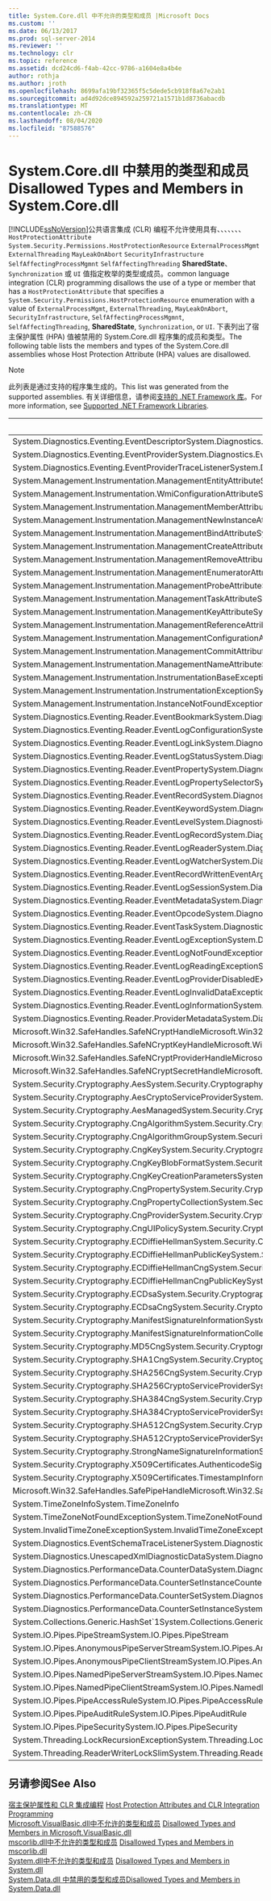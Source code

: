 ```yaml
---
title: System.Core.dll 中不允许的类型和成员 |Microsoft Docs
ms.custom: ''
ms.date: 06/13/2017
ms.prod: sql-server-2014
ms.reviewer: ''
ms.technology: clr
ms.topic: reference
ms.assetid: dcd24cd6-f4ab-42cc-9786-a1604e8a4b4e
author: rothja
ms.author: jroth
ms.openlocfilehash: 8699afa19bf32365f5c5dede5cb918f8a67e2ab1
ms.sourcegitcommit: ad4d92dce894592a259721a1571b1d8736abacdb
ms.translationtype: MT
ms.contentlocale: zh-CN
ms.lasthandoff: 08/04/2020
ms.locfileid: "87588576"
---
```

# <a name="disallowed-types-and-members-in-systemcoredll"></a><span data-ttu-id="bdc2b-102">System.Core.dll 中禁用的类型和成员</span><span class="sxs-lookup"><span data-stu-id="bdc2b-102">Disallowed Types and Members in System.Core.dll</span></span>
  [!INCLUDE[ssNoVersion](../../includes/ssnoversion-md.md)]<span data-ttu-id="bdc2b-103">公共语言集成 (CLR) 编程不允许使用具有、、、、、、、 `HostProtectionAttribute` `System.Security.Permissions.HostProtectionResource` `ExternalProcessMgmt` `ExternalThreading` `MayLeakOnAbort` `SecurityInfrastructure` `SelfAffectingProcessMgmnt` `SelfAffectingThreading` **SharedState**、 `Synchronization` 或 `UI` 值指定枚举的类型或成员。</span><span class="sxs-lookup"><span data-stu-id="bdc2b-103">common language integration (CLR) programming disallows the use of a type or member that has a `HostProtectionAttribute` that specifies a `System.Security.Permissions.HostProtectionResource` enumeration with a value of `ExternalProcessMgmt`, `ExternalThreading`, `MayLeakOnAbort`, `SecurityInfrastructure`, `SelfAffectingProcessMgmnt`, `SelfAffectingThreading`, **SharedState**, `Synchronization`, or `UI`.</span></span> <span data-ttu-id="bdc2b-104">下表列出了宿主保护属性 (HPA) 值被禁用的 System.Core.dll 程序集的成员和类型。</span><span class="sxs-lookup"><span data-stu-id="bdc2b-104">The following table lists the members and types of the System.Core.dll assemblies whose Host Protection Attribute (HPA) values are disallowed.</span></span>  
  
> [!NOTE]  
>  <span data-ttu-id="bdc2b-105">此列表是通过支持的程序集生成的。</span><span class="sxs-lookup"><span data-stu-id="bdc2b-105">This list was generated from the supported assemblies.</span></span> <span data-ttu-id="bdc2b-106">有关详细信息，请参阅[支持的 .NET Framework 库](../clr-integration/database-objects/supported-net-framework-libraries.md)。</span><span class="sxs-lookup"><span data-stu-id="bdc2b-106">For more information, see [Supported .NET Framework Libraries](../clr-integration/database-objects/supported-net-framework-libraries.md).</span></span>  
  
|<span data-ttu-id="bdc2b-107">类型或成员</span><span class="sxs-lookup"><span data-stu-id="bdc2b-107">Type or Member</span></span>|<span data-ttu-id="bdc2b-108">HPA 值</span><span class="sxs-lookup"><span data-stu-id="bdc2b-108">HPA Value(s)</span></span>|  
|--------------------|--------------------|  
|<span data-ttu-id="bdc2b-109">System.Diagnostics.Eventing.EventDescriptor</span><span class="sxs-lookup"><span data-stu-id="bdc2b-109">System.Diagnostics.Eventing.EventDescriptor</span></span>|<span data-ttu-id="bdc2b-110">MayLeakOnAbort</span><span class="sxs-lookup"><span data-stu-id="bdc2b-110">MayLeakOnAbort</span></span>|  
|<span data-ttu-id="bdc2b-111">System.Diagnostics.Eventing.EventProvider</span><span class="sxs-lookup"><span data-stu-id="bdc2b-111">System.Diagnostics.Eventing.EventProvider</span></span>|<span data-ttu-id="bdc2b-112">MayLeakOnAbort</span><span class="sxs-lookup"><span data-stu-id="bdc2b-112">MayLeakOnAbort</span></span>|  
|<span data-ttu-id="bdc2b-113">System.Diagnostics.Eventing.EventProviderTraceListener</span><span class="sxs-lookup"><span data-stu-id="bdc2b-113">System.Diagnostics.Eventing.EventProviderTraceListener</span></span>|<span data-ttu-id="bdc2b-114">MayLeakOnAbort</span><span class="sxs-lookup"><span data-stu-id="bdc2b-114">MayLeakOnAbort</span></span>|  
|<span data-ttu-id="bdc2b-115">System.Management.Instrumentation.ManagementEntityAttribute</span><span class="sxs-lookup"><span data-stu-id="bdc2b-115">System.Management.Instrumentation.ManagementEntityAttribute</span></span>|<span data-ttu-id="bdc2b-116">MayLeakOnAbort</span><span class="sxs-lookup"><span data-stu-id="bdc2b-116">MayLeakOnAbort</span></span>|  
|<span data-ttu-id="bdc2b-117">System.Management.Instrumentation.WmiConfigurationAttribute</span><span class="sxs-lookup"><span data-stu-id="bdc2b-117">System.Management.Instrumentation.WmiConfigurationAttribute</span></span>|<span data-ttu-id="bdc2b-118">MayLeakOnAbort</span><span class="sxs-lookup"><span data-stu-id="bdc2b-118">MayLeakOnAbort</span></span>|  
|<span data-ttu-id="bdc2b-119">System.Management.Instrumentation.ManagementMemberAttribute</span><span class="sxs-lookup"><span data-stu-id="bdc2b-119">System.Management.Instrumentation.ManagementMemberAttribute</span></span>|<span data-ttu-id="bdc2b-120">MayLeakOnAbort</span><span class="sxs-lookup"><span data-stu-id="bdc2b-120">MayLeakOnAbort</span></span>|  
|<span data-ttu-id="bdc2b-121">System.Management.Instrumentation.ManagementNewInstanceAttribute</span><span class="sxs-lookup"><span data-stu-id="bdc2b-121">System.Management.Instrumentation.ManagementNewInstanceAttribute</span></span>|<span data-ttu-id="bdc2b-122">MayLeakOnAbort</span><span class="sxs-lookup"><span data-stu-id="bdc2b-122">MayLeakOnAbort</span></span>|  
|<span data-ttu-id="bdc2b-123">System.Management.Instrumentation.ManagementBindAttribute</span><span class="sxs-lookup"><span data-stu-id="bdc2b-123">System.Management.Instrumentation.ManagementBindAttribute</span></span>|<span data-ttu-id="bdc2b-124">MayLeakOnAbort</span><span class="sxs-lookup"><span data-stu-id="bdc2b-124">MayLeakOnAbort</span></span>|  
|<span data-ttu-id="bdc2b-125">System.Management.Instrumentation.ManagementCreateAttribute</span><span class="sxs-lookup"><span data-stu-id="bdc2b-125">System.Management.Instrumentation.ManagementCreateAttribute</span></span>|<span data-ttu-id="bdc2b-126">MayLeakOnAbort</span><span class="sxs-lookup"><span data-stu-id="bdc2b-126">MayLeakOnAbort</span></span>|  
|<span data-ttu-id="bdc2b-127">System.Management.Instrumentation.ManagementRemoveAttribute</span><span class="sxs-lookup"><span data-stu-id="bdc2b-127">System.Management.Instrumentation.ManagementRemoveAttribute</span></span>|<span data-ttu-id="bdc2b-128">MayLeakOnAbort</span><span class="sxs-lookup"><span data-stu-id="bdc2b-128">MayLeakOnAbort</span></span>|  
|<span data-ttu-id="bdc2b-129">System.Management.Instrumentation.ManagementEnumeratorAttribute</span><span class="sxs-lookup"><span data-stu-id="bdc2b-129">System.Management.Instrumentation.ManagementEnumeratorAttribute</span></span>|<span data-ttu-id="bdc2b-130">MayLeakOnAbort</span><span class="sxs-lookup"><span data-stu-id="bdc2b-130">MayLeakOnAbort</span></span>|  
|<span data-ttu-id="bdc2b-131">System.Management.Instrumentation.ManagementProbeAttribute</span><span class="sxs-lookup"><span data-stu-id="bdc2b-131">System.Management.Instrumentation.ManagementProbeAttribute</span></span>|<span data-ttu-id="bdc2b-132">MayLeakOnAbort</span><span class="sxs-lookup"><span data-stu-id="bdc2b-132">MayLeakOnAbort</span></span>|  
|<span data-ttu-id="bdc2b-133">System.Management.Instrumentation.ManagementTaskAttribute</span><span class="sxs-lookup"><span data-stu-id="bdc2b-133">System.Management.Instrumentation.ManagementTaskAttribute</span></span>|<span data-ttu-id="bdc2b-134">MayLeakOnAbort</span><span class="sxs-lookup"><span data-stu-id="bdc2b-134">MayLeakOnAbort</span></span>|  
|<span data-ttu-id="bdc2b-135">System.Management.Instrumentation.ManagementKeyAttribute</span><span class="sxs-lookup"><span data-stu-id="bdc2b-135">System.Management.Instrumentation.ManagementKeyAttribute</span></span>|<span data-ttu-id="bdc2b-136">MayLeakOnAbort</span><span class="sxs-lookup"><span data-stu-id="bdc2b-136">MayLeakOnAbort</span></span>|  
|<span data-ttu-id="bdc2b-137">System.Management.Instrumentation.ManagementReferenceAttribute</span><span class="sxs-lookup"><span data-stu-id="bdc2b-137">System.Management.Instrumentation.ManagementReferenceAttribute</span></span>|<span data-ttu-id="bdc2b-138">MayLeakOnAbort</span><span class="sxs-lookup"><span data-stu-id="bdc2b-138">MayLeakOnAbort</span></span>|  
|<span data-ttu-id="bdc2b-139">System.Management.Instrumentation.ManagementConfigurationAttribute</span><span class="sxs-lookup"><span data-stu-id="bdc2b-139">System.Management.Instrumentation.ManagementConfigurationAttribute</span></span>|<span data-ttu-id="bdc2b-140">MayLeakOnAbort</span><span class="sxs-lookup"><span data-stu-id="bdc2b-140">MayLeakOnAbort</span></span>|  
|<span data-ttu-id="bdc2b-141">System.Management.Instrumentation.ManagementCommitAttribute</span><span class="sxs-lookup"><span data-stu-id="bdc2b-141">System.Management.Instrumentation.ManagementCommitAttribute</span></span>|<span data-ttu-id="bdc2b-142">MayLeakOnAbort</span><span class="sxs-lookup"><span data-stu-id="bdc2b-142">MayLeakOnAbort</span></span>|  
|<span data-ttu-id="bdc2b-143">System.Management.Instrumentation.ManagementNameAttribute</span><span class="sxs-lookup"><span data-stu-id="bdc2b-143">System.Management.Instrumentation.ManagementNameAttribute</span></span>|<span data-ttu-id="bdc2b-144">MayLeakOnAbort</span><span class="sxs-lookup"><span data-stu-id="bdc2b-144">MayLeakOnAbort</span></span>|  
|<span data-ttu-id="bdc2b-145">System.Management.Instrumentation.InstrumentationBaseException</span><span class="sxs-lookup"><span data-stu-id="bdc2b-145">System.Management.Instrumentation.InstrumentationBaseException</span></span>|<span data-ttu-id="bdc2b-146">MayLeakOnAbort</span><span class="sxs-lookup"><span data-stu-id="bdc2b-146">MayLeakOnAbort</span></span>|  
|<span data-ttu-id="bdc2b-147">System.Management.Instrumentation.InstrumentationException</span><span class="sxs-lookup"><span data-stu-id="bdc2b-147">System.Management.Instrumentation.InstrumentationException</span></span>|<span data-ttu-id="bdc2b-148">MayLeakOnAbort</span><span class="sxs-lookup"><span data-stu-id="bdc2b-148">MayLeakOnAbort</span></span>|  
|<span data-ttu-id="bdc2b-149">System.Management.Instrumentation.InstanceNotFoundException</span><span class="sxs-lookup"><span data-stu-id="bdc2b-149">System.Management.Instrumentation.InstanceNotFoundException</span></span>|<span data-ttu-id="bdc2b-150">MayLeakOnAbort</span><span class="sxs-lookup"><span data-stu-id="bdc2b-150">MayLeakOnAbort</span></span>|  
|<span data-ttu-id="bdc2b-151">System.Diagnostics.Eventing.Reader.EventBookmark</span><span class="sxs-lookup"><span data-stu-id="bdc2b-151">System.Diagnostics.Eventing.Reader.EventBookmark</span></span>|<span data-ttu-id="bdc2b-152">MayLeakOnAbort</span><span class="sxs-lookup"><span data-stu-id="bdc2b-152">MayLeakOnAbort</span></span>|  
|<span data-ttu-id="bdc2b-153">System.Diagnostics.Eventing.Reader.EventLogConfiguration</span><span class="sxs-lookup"><span data-stu-id="bdc2b-153">System.Diagnostics.Eventing.Reader.EventLogConfiguration</span></span>|<span data-ttu-id="bdc2b-154">MayLeakOnAbort</span><span class="sxs-lookup"><span data-stu-id="bdc2b-154">MayLeakOnAbort</span></span>|  
|<span data-ttu-id="bdc2b-155">System.Diagnostics.Eventing.Reader.EventLogLink</span><span class="sxs-lookup"><span data-stu-id="bdc2b-155">System.Diagnostics.Eventing.Reader.EventLogLink</span></span>|<span data-ttu-id="bdc2b-156">MayLeakOnAbort</span><span class="sxs-lookup"><span data-stu-id="bdc2b-156">MayLeakOnAbort</span></span>|  
|<span data-ttu-id="bdc2b-157">System.Diagnostics.Eventing.Reader.EventLogStatus</span><span class="sxs-lookup"><span data-stu-id="bdc2b-157">System.Diagnostics.Eventing.Reader.EventLogStatus</span></span>|<span data-ttu-id="bdc2b-158">MayLeakOnAbort</span><span class="sxs-lookup"><span data-stu-id="bdc2b-158">MayLeakOnAbort</span></span>|  
|<span data-ttu-id="bdc2b-159">System.Diagnostics.Eventing.Reader.EventProperty</span><span class="sxs-lookup"><span data-stu-id="bdc2b-159">System.Diagnostics.Eventing.Reader.EventProperty</span></span>|<span data-ttu-id="bdc2b-160">MayLeakOnAbort</span><span class="sxs-lookup"><span data-stu-id="bdc2b-160">MayLeakOnAbort</span></span>|  
|<span data-ttu-id="bdc2b-161">System.Diagnostics.Eventing.Reader.EventLogPropertySelector</span><span class="sxs-lookup"><span data-stu-id="bdc2b-161">System.Diagnostics.Eventing.Reader.EventLogPropertySelector</span></span>|<span data-ttu-id="bdc2b-162">MayLeakOnAbort</span><span class="sxs-lookup"><span data-stu-id="bdc2b-162">MayLeakOnAbort</span></span>|  
|<span data-ttu-id="bdc2b-163">System.Diagnostics.Eventing.Reader.EventRecord</span><span class="sxs-lookup"><span data-stu-id="bdc2b-163">System.Diagnostics.Eventing.Reader.EventRecord</span></span>|<span data-ttu-id="bdc2b-164">MayLeakOnAbort</span><span class="sxs-lookup"><span data-stu-id="bdc2b-164">MayLeakOnAbort</span></span>|  
|<span data-ttu-id="bdc2b-165">System.Diagnostics.Eventing.Reader.EventKeyword</span><span class="sxs-lookup"><span data-stu-id="bdc2b-165">System.Diagnostics.Eventing.Reader.EventKeyword</span></span>|<span data-ttu-id="bdc2b-166">MayLeakOnAbort</span><span class="sxs-lookup"><span data-stu-id="bdc2b-166">MayLeakOnAbort</span></span>|  
|<span data-ttu-id="bdc2b-167">System.Diagnostics.Eventing.Reader.EventLevel</span><span class="sxs-lookup"><span data-stu-id="bdc2b-167">System.Diagnostics.Eventing.Reader.EventLevel</span></span>|<span data-ttu-id="bdc2b-168">MayLeakOnAbort</span><span class="sxs-lookup"><span data-stu-id="bdc2b-168">MayLeakOnAbort</span></span>|  
|<span data-ttu-id="bdc2b-169">System.Diagnostics.Eventing.Reader.EventLogRecord</span><span class="sxs-lookup"><span data-stu-id="bdc2b-169">System.Diagnostics.Eventing.Reader.EventLogRecord</span></span>|<span data-ttu-id="bdc2b-170">MayLeakOnAbort</span><span class="sxs-lookup"><span data-stu-id="bdc2b-170">MayLeakOnAbort</span></span>|  
|<span data-ttu-id="bdc2b-171">System.Diagnostics.Eventing.Reader.EventLogReader</span><span class="sxs-lookup"><span data-stu-id="bdc2b-171">System.Diagnostics.Eventing.Reader.EventLogReader</span></span>|<span data-ttu-id="bdc2b-172">MayLeakOnAbort</span><span class="sxs-lookup"><span data-stu-id="bdc2b-172">MayLeakOnAbort</span></span>|  
|<span data-ttu-id="bdc2b-173">System.Diagnostics.Eventing.Reader.EventLogWatcher</span><span class="sxs-lookup"><span data-stu-id="bdc2b-173">System.Diagnostics.Eventing.Reader.EventLogWatcher</span></span>|<span data-ttu-id="bdc2b-174">MayLeakOnAbort</span><span class="sxs-lookup"><span data-stu-id="bdc2b-174">MayLeakOnAbort</span></span>|  
|<span data-ttu-id="bdc2b-175">System.Diagnostics.Eventing.Reader.EventRecordWrittenEventArgs</span><span class="sxs-lookup"><span data-stu-id="bdc2b-175">System.Diagnostics.Eventing.Reader.EventRecordWrittenEventArgs</span></span>|<span data-ttu-id="bdc2b-176">MayLeakOnAbort</span><span class="sxs-lookup"><span data-stu-id="bdc2b-176">MayLeakOnAbort</span></span>|  
|<span data-ttu-id="bdc2b-177">System.Diagnostics.Eventing.Reader.EventLogSession</span><span class="sxs-lookup"><span data-stu-id="bdc2b-177">System.Diagnostics.Eventing.Reader.EventLogSession</span></span>|<span data-ttu-id="bdc2b-178">MayLeakOnAbort</span><span class="sxs-lookup"><span data-stu-id="bdc2b-178">MayLeakOnAbort</span></span>|  
|<span data-ttu-id="bdc2b-179">System.Diagnostics.Eventing.Reader.EventMetadata</span><span class="sxs-lookup"><span data-stu-id="bdc2b-179">System.Diagnostics.Eventing.Reader.EventMetadata</span></span>|<span data-ttu-id="bdc2b-180">MayLeakOnAbort</span><span class="sxs-lookup"><span data-stu-id="bdc2b-180">MayLeakOnAbort</span></span>|  
|<span data-ttu-id="bdc2b-181">System.Diagnostics.Eventing.Reader.EventOpcode</span><span class="sxs-lookup"><span data-stu-id="bdc2b-181">System.Diagnostics.Eventing.Reader.EventOpcode</span></span>|<span data-ttu-id="bdc2b-182">MayLeakOnAbort</span><span class="sxs-lookup"><span data-stu-id="bdc2b-182">MayLeakOnAbort</span></span>|  
|<span data-ttu-id="bdc2b-183">System.Diagnostics.Eventing.Reader.EventTask</span><span class="sxs-lookup"><span data-stu-id="bdc2b-183">System.Diagnostics.Eventing.Reader.EventTask</span></span>|<span data-ttu-id="bdc2b-184">MayLeakOnAbort</span><span class="sxs-lookup"><span data-stu-id="bdc2b-184">MayLeakOnAbort</span></span>|  
|<span data-ttu-id="bdc2b-185">System.Diagnostics.Eventing.Reader.EventLogException</span><span class="sxs-lookup"><span data-stu-id="bdc2b-185">System.Diagnostics.Eventing.Reader.EventLogException</span></span>|<span data-ttu-id="bdc2b-186">MayLeakOnAbort</span><span class="sxs-lookup"><span data-stu-id="bdc2b-186">MayLeakOnAbort</span></span>|  
|<span data-ttu-id="bdc2b-187">System.Diagnostics.Eventing.Reader.EventLogNotFoundException</span><span class="sxs-lookup"><span data-stu-id="bdc2b-187">System.Diagnostics.Eventing.Reader.EventLogNotFoundException</span></span>|<span data-ttu-id="bdc2b-188">MayLeakOnAbort</span><span class="sxs-lookup"><span data-stu-id="bdc2b-188">MayLeakOnAbort</span></span>|  
|<span data-ttu-id="bdc2b-189">System.Diagnostics.Eventing.Reader.EventLogReadingException</span><span class="sxs-lookup"><span data-stu-id="bdc2b-189">System.Diagnostics.Eventing.Reader.EventLogReadingException</span></span>|<span data-ttu-id="bdc2b-190">MayLeakOnAbort</span><span class="sxs-lookup"><span data-stu-id="bdc2b-190">MayLeakOnAbort</span></span>|  
|<span data-ttu-id="bdc2b-191">System.Diagnostics.Eventing.Reader.EventLogProviderDisabledException</span><span class="sxs-lookup"><span data-stu-id="bdc2b-191">System.Diagnostics.Eventing.Reader.EventLogProviderDisabledException</span></span>|<span data-ttu-id="bdc2b-192">MayLeakOnAbort</span><span class="sxs-lookup"><span data-stu-id="bdc2b-192">MayLeakOnAbort</span></span>|  
|<span data-ttu-id="bdc2b-193">System.Diagnostics.Eventing.Reader.EventLogInvalidDataException</span><span class="sxs-lookup"><span data-stu-id="bdc2b-193">System.Diagnostics.Eventing.Reader.EventLogInvalidDataException</span></span>|<span data-ttu-id="bdc2b-194">MayLeakOnAbort</span><span class="sxs-lookup"><span data-stu-id="bdc2b-194">MayLeakOnAbort</span></span>|  
|<span data-ttu-id="bdc2b-195">System.Diagnostics.Eventing.Reader.EventLogInformation</span><span class="sxs-lookup"><span data-stu-id="bdc2b-195">System.Diagnostics.Eventing.Reader.EventLogInformation</span></span>|<span data-ttu-id="bdc2b-196">MayLeakOnAbort</span><span class="sxs-lookup"><span data-stu-id="bdc2b-196">MayLeakOnAbort</span></span>|  
|<span data-ttu-id="bdc2b-197">System.Diagnostics.Eventing.Reader.ProviderMetadata</span><span class="sxs-lookup"><span data-stu-id="bdc2b-197">System.Diagnostics.Eventing.Reader.ProviderMetadata</span></span>|<span data-ttu-id="bdc2b-198">MayLeakOnAbort</span><span class="sxs-lookup"><span data-stu-id="bdc2b-198">MayLeakOnAbort</span></span>|  
|<span data-ttu-id="bdc2b-199">Microsoft.Win32.SafeHandles.SafeNCryptHandle</span><span class="sxs-lookup"><span data-stu-id="bdc2b-199">Microsoft.Win32.SafeHandles.SafeNCryptHandle</span></span>|<span data-ttu-id="bdc2b-200">MayLeakOnAbort</span><span class="sxs-lookup"><span data-stu-id="bdc2b-200">MayLeakOnAbort</span></span>|  
|<span data-ttu-id="bdc2b-201">Microsoft.Win32.SafeHandles.SafeNCryptKeyHandle</span><span class="sxs-lookup"><span data-stu-id="bdc2b-201">Microsoft.Win32.SafeHandles.SafeNCryptKeyHandle</span></span>|<span data-ttu-id="bdc2b-202">MayLeakOnAbort</span><span class="sxs-lookup"><span data-stu-id="bdc2b-202">MayLeakOnAbort</span></span>|  
|<span data-ttu-id="bdc2b-203">Microsoft.Win32.SafeHandles.SafeNCryptProviderHandle</span><span class="sxs-lookup"><span data-stu-id="bdc2b-203">Microsoft.Win32.SafeHandles.SafeNCryptProviderHandle</span></span>|<span data-ttu-id="bdc2b-204">MayLeakOnAbort</span><span class="sxs-lookup"><span data-stu-id="bdc2b-204">MayLeakOnAbort</span></span>|  
|<span data-ttu-id="bdc2b-205">Microsoft.Win32.SafeHandles.SafeNCryptSecretHandle</span><span class="sxs-lookup"><span data-stu-id="bdc2b-205">Microsoft.Win32.SafeHandles.SafeNCryptSecretHandle</span></span>|<span data-ttu-id="bdc2b-206">MayLeakOnAbort</span><span class="sxs-lookup"><span data-stu-id="bdc2b-206">MayLeakOnAbort</span></span>|  
|<span data-ttu-id="bdc2b-207">System.Security.Cryptography.Aes</span><span class="sxs-lookup"><span data-stu-id="bdc2b-207">System.Security.Cryptography.Aes</span></span>|<span data-ttu-id="bdc2b-208">MayLeakOnAbort</span><span class="sxs-lookup"><span data-stu-id="bdc2b-208">MayLeakOnAbort</span></span>|  
|<span data-ttu-id="bdc2b-209">System.Security.Cryptography.AesCryptoServiceProvider</span><span class="sxs-lookup"><span data-stu-id="bdc2b-209">System.Security.Cryptography.AesCryptoServiceProvider</span></span>|<span data-ttu-id="bdc2b-210">MayLeakOnAbort</span><span class="sxs-lookup"><span data-stu-id="bdc2b-210">MayLeakOnAbort</span></span>|  
|<span data-ttu-id="bdc2b-211">System.Security.Cryptography.AesManaged</span><span class="sxs-lookup"><span data-stu-id="bdc2b-211">System.Security.Cryptography.AesManaged</span></span>|<span data-ttu-id="bdc2b-212">MayLeakOnAbort</span><span class="sxs-lookup"><span data-stu-id="bdc2b-212">MayLeakOnAbort</span></span>|  
|<span data-ttu-id="bdc2b-213">System.Security.Cryptography.CngAlgorithm</span><span class="sxs-lookup"><span data-stu-id="bdc2b-213">System.Security.Cryptography.CngAlgorithm</span></span>|<span data-ttu-id="bdc2b-214">MayLeakOnAbort</span><span class="sxs-lookup"><span data-stu-id="bdc2b-214">MayLeakOnAbort</span></span>|  
|<span data-ttu-id="bdc2b-215">System.Security.Cryptography.CngAlgorithmGroup</span><span class="sxs-lookup"><span data-stu-id="bdc2b-215">System.Security.Cryptography.CngAlgorithmGroup</span></span>|<span data-ttu-id="bdc2b-216">MayLeakOnAbort</span><span class="sxs-lookup"><span data-stu-id="bdc2b-216">MayLeakOnAbort</span></span>|  
|<span data-ttu-id="bdc2b-217">System.Security.Cryptography.CngKey</span><span class="sxs-lookup"><span data-stu-id="bdc2b-217">System.Security.Cryptography.CngKey</span></span>|<span data-ttu-id="bdc2b-218">MayLeakOnAbort</span><span class="sxs-lookup"><span data-stu-id="bdc2b-218">MayLeakOnAbort</span></span>|  
|<span data-ttu-id="bdc2b-219">System.Security.Cryptography.CngKeyBlobFormat</span><span class="sxs-lookup"><span data-stu-id="bdc2b-219">System.Security.Cryptography.CngKeyBlobFormat</span></span>|<span data-ttu-id="bdc2b-220">MayLeakOnAbort</span><span class="sxs-lookup"><span data-stu-id="bdc2b-220">MayLeakOnAbort</span></span>|  
|<span data-ttu-id="bdc2b-221">System.Security.Cryptography.CngKeyCreationParameters</span><span class="sxs-lookup"><span data-stu-id="bdc2b-221">System.Security.Cryptography.CngKeyCreationParameters</span></span>|<span data-ttu-id="bdc2b-222">MayLeakOnAbort</span><span class="sxs-lookup"><span data-stu-id="bdc2b-222">MayLeakOnAbort</span></span>|  
|<span data-ttu-id="bdc2b-223">System.Security.Cryptography.CngProperty</span><span class="sxs-lookup"><span data-stu-id="bdc2b-223">System.Security.Cryptography.CngProperty</span></span>|<span data-ttu-id="bdc2b-224">MayLeakOnAbort</span><span class="sxs-lookup"><span data-stu-id="bdc2b-224">MayLeakOnAbort</span></span>|  
|<span data-ttu-id="bdc2b-225">System.Security.Cryptography.CngPropertyCollection</span><span class="sxs-lookup"><span data-stu-id="bdc2b-225">System.Security.Cryptography.CngPropertyCollection</span></span>|<span data-ttu-id="bdc2b-226">MayLeakOnAbort</span><span class="sxs-lookup"><span data-stu-id="bdc2b-226">MayLeakOnAbort</span></span>|  
|<span data-ttu-id="bdc2b-227">System.Security.Cryptography.CngProvider</span><span class="sxs-lookup"><span data-stu-id="bdc2b-227">System.Security.Cryptography.CngProvider</span></span>|<span data-ttu-id="bdc2b-228">MayLeakOnAbort</span><span class="sxs-lookup"><span data-stu-id="bdc2b-228">MayLeakOnAbort</span></span>|  
|<span data-ttu-id="bdc2b-229">System.Security.Cryptography.CngUIPolicy</span><span class="sxs-lookup"><span data-stu-id="bdc2b-229">System.Security.Cryptography.CngUIPolicy</span></span>|<span data-ttu-id="bdc2b-230">MayLeakOnAbort</span><span class="sxs-lookup"><span data-stu-id="bdc2b-230">MayLeakOnAbort</span></span>|  
|<span data-ttu-id="bdc2b-231">System.Security.Cryptography.ECDiffieHellman</span><span class="sxs-lookup"><span data-stu-id="bdc2b-231">System.Security.Cryptography.ECDiffieHellman</span></span>|<span data-ttu-id="bdc2b-232">MayLeakOnAbort</span><span class="sxs-lookup"><span data-stu-id="bdc2b-232">MayLeakOnAbort</span></span>|  
|<span data-ttu-id="bdc2b-233">System.Security.Cryptography.ECDiffieHellmanPublicKey</span><span class="sxs-lookup"><span data-stu-id="bdc2b-233">System.Security.Cryptography.ECDiffieHellmanPublicKey</span></span>|<span data-ttu-id="bdc2b-234">MayLeakOnAbort</span><span class="sxs-lookup"><span data-stu-id="bdc2b-234">MayLeakOnAbort</span></span>|  
|<span data-ttu-id="bdc2b-235">System.Security.Cryptography.ECDiffieHellmanCng</span><span class="sxs-lookup"><span data-stu-id="bdc2b-235">System.Security.Cryptography.ECDiffieHellmanCng</span></span>|<span data-ttu-id="bdc2b-236">MayLeakOnAbort</span><span class="sxs-lookup"><span data-stu-id="bdc2b-236">MayLeakOnAbort</span></span>|  
|<span data-ttu-id="bdc2b-237">System.Security.Cryptography.ECDiffieHellmanCngPublicKey</span><span class="sxs-lookup"><span data-stu-id="bdc2b-237">System.Security.Cryptography.ECDiffieHellmanCngPublicKey</span></span>|<span data-ttu-id="bdc2b-238">MayLeakOnAbort</span><span class="sxs-lookup"><span data-stu-id="bdc2b-238">MayLeakOnAbort</span></span>|  
|<span data-ttu-id="bdc2b-239">System.Security.Cryptography.ECDsa</span><span class="sxs-lookup"><span data-stu-id="bdc2b-239">System.Security.Cryptography.ECDsa</span></span>|<span data-ttu-id="bdc2b-240">MayLeakOnAbort</span><span class="sxs-lookup"><span data-stu-id="bdc2b-240">MayLeakOnAbort</span></span>|  
|<span data-ttu-id="bdc2b-241">System.Security.Cryptography.ECDsaCng</span><span class="sxs-lookup"><span data-stu-id="bdc2b-241">System.Security.Cryptography.ECDsaCng</span></span>|<span data-ttu-id="bdc2b-242">MayLeakOnAbort</span><span class="sxs-lookup"><span data-stu-id="bdc2b-242">MayLeakOnAbort</span></span>|  
|<span data-ttu-id="bdc2b-243">System.Security.Cryptography.ManifestSignatureInformation</span><span class="sxs-lookup"><span data-stu-id="bdc2b-243">System.Security.Cryptography.ManifestSignatureInformation</span></span>|<span data-ttu-id="bdc2b-244">MayLeakOnAbort</span><span class="sxs-lookup"><span data-stu-id="bdc2b-244">MayLeakOnAbort</span></span>|  
|<span data-ttu-id="bdc2b-245">System.Security.Cryptography.ManifestSignatureInformationCollection</span><span class="sxs-lookup"><span data-stu-id="bdc2b-245">System.Security.Cryptography.ManifestSignatureInformationCollection</span></span>|<span data-ttu-id="bdc2b-246">MayLeakOnAbort</span><span class="sxs-lookup"><span data-stu-id="bdc2b-246">MayLeakOnAbort</span></span>|  
|<span data-ttu-id="bdc2b-247">System.Security.Cryptography.MD5Cng</span><span class="sxs-lookup"><span data-stu-id="bdc2b-247">System.Security.Cryptography.MD5Cng</span></span>|<span data-ttu-id="bdc2b-248">MayLeakOnAbort</span><span class="sxs-lookup"><span data-stu-id="bdc2b-248">MayLeakOnAbort</span></span>|  
|<span data-ttu-id="bdc2b-249">System.Security.Cryptography.SHA1Cng</span><span class="sxs-lookup"><span data-stu-id="bdc2b-249">System.Security.Cryptography.SHA1Cng</span></span>|<span data-ttu-id="bdc2b-250">MayLeakOnAbort</span><span class="sxs-lookup"><span data-stu-id="bdc2b-250">MayLeakOnAbort</span></span>|  
|<span data-ttu-id="bdc2b-251">System.Security.Cryptography.SHA256Cng</span><span class="sxs-lookup"><span data-stu-id="bdc2b-251">System.Security.Cryptography.SHA256Cng</span></span>|<span data-ttu-id="bdc2b-252">MayLeakOnAbort</span><span class="sxs-lookup"><span data-stu-id="bdc2b-252">MayLeakOnAbort</span></span>|  
|<span data-ttu-id="bdc2b-253">System.Security.Cryptography.SHA256CryptoServiceProvider</span><span class="sxs-lookup"><span data-stu-id="bdc2b-253">System.Security.Cryptography.SHA256CryptoServiceProvider</span></span>|<span data-ttu-id="bdc2b-254">MayLeakOnAbort</span><span class="sxs-lookup"><span data-stu-id="bdc2b-254">MayLeakOnAbort</span></span>|  
|<span data-ttu-id="bdc2b-255">System.Security.Cryptography.SHA384Cng</span><span class="sxs-lookup"><span data-stu-id="bdc2b-255">System.Security.Cryptography.SHA384Cng</span></span>|<span data-ttu-id="bdc2b-256">MayLeakOnAbort</span><span class="sxs-lookup"><span data-stu-id="bdc2b-256">MayLeakOnAbort</span></span>|  
|<span data-ttu-id="bdc2b-257">System.Security.Cryptography.SHA384CryptoServiceProvider</span><span class="sxs-lookup"><span data-stu-id="bdc2b-257">System.Security.Cryptography.SHA384CryptoServiceProvider</span></span>|<span data-ttu-id="bdc2b-258">MayLeakOnAbort</span><span class="sxs-lookup"><span data-stu-id="bdc2b-258">MayLeakOnAbort</span></span>|  
|<span data-ttu-id="bdc2b-259">System.Security.Cryptography.SHA512Cng</span><span class="sxs-lookup"><span data-stu-id="bdc2b-259">System.Security.Cryptography.SHA512Cng</span></span>|<span data-ttu-id="bdc2b-260">MayLeakOnAbort</span><span class="sxs-lookup"><span data-stu-id="bdc2b-260">MayLeakOnAbort</span></span>|  
|<span data-ttu-id="bdc2b-261">System.Security.Cryptography.SHA512CryptoServiceProvider</span><span class="sxs-lookup"><span data-stu-id="bdc2b-261">System.Security.Cryptography.SHA512CryptoServiceProvider</span></span>|<span data-ttu-id="bdc2b-262">MayLeakOnAbort</span><span class="sxs-lookup"><span data-stu-id="bdc2b-262">MayLeakOnAbort</span></span>|  
|<span data-ttu-id="bdc2b-263">System.Security.Cryptography.StrongNameSignatureInformation</span><span class="sxs-lookup"><span data-stu-id="bdc2b-263">System.Security.Cryptography.StrongNameSignatureInformation</span></span>|<span data-ttu-id="bdc2b-264">MayLeakOnAbort</span><span class="sxs-lookup"><span data-stu-id="bdc2b-264">MayLeakOnAbort</span></span>|  
|<span data-ttu-id="bdc2b-265">System.Security.Cryptography.X509Certificates.AuthenticodeSignatureInformation</span><span class="sxs-lookup"><span data-stu-id="bdc2b-265">System.Security.Cryptography.X509Certificates.AuthenticodeSignatureInformation</span></span>|<span data-ttu-id="bdc2b-266">MayLeakOnAbort</span><span class="sxs-lookup"><span data-stu-id="bdc2b-266">MayLeakOnAbort</span></span>|  
|<span data-ttu-id="bdc2b-267">System.Security.Cryptography.X509Certificates.TimestampInformation</span><span class="sxs-lookup"><span data-stu-id="bdc2b-267">System.Security.Cryptography.X509Certificates.TimestampInformation</span></span>|<span data-ttu-id="bdc2b-268">MayLeakOnAbort</span><span class="sxs-lookup"><span data-stu-id="bdc2b-268">MayLeakOnAbort</span></span>|  
|<span data-ttu-id="bdc2b-269">Microsoft.Win32.SafeHandles.SafePipeHandle</span><span class="sxs-lookup"><span data-stu-id="bdc2b-269">Microsoft.Win32.SafeHandles.SafePipeHandle</span></span>|<span data-ttu-id="bdc2b-270">MayLeakOnAbort</span><span class="sxs-lookup"><span data-stu-id="bdc2b-270">MayLeakOnAbort</span></span>|  
|<span data-ttu-id="bdc2b-271">System.TimeZoneInfo</span><span class="sxs-lookup"><span data-stu-id="bdc2b-271">System.TimeZoneInfo</span></span>|<span data-ttu-id="bdc2b-272">MayLeakOnAbort</span><span class="sxs-lookup"><span data-stu-id="bdc2b-272">MayLeakOnAbort</span></span>|  
|<span data-ttu-id="bdc2b-273">System.TimeZoneNotFoundException</span><span class="sxs-lookup"><span data-stu-id="bdc2b-273">System.TimeZoneNotFoundException</span></span>|<span data-ttu-id="bdc2b-274">MayLeakOnAbort</span><span class="sxs-lookup"><span data-stu-id="bdc2b-274">MayLeakOnAbort</span></span>|  
|<span data-ttu-id="bdc2b-275">System.InvalidTimeZoneException</span><span class="sxs-lookup"><span data-stu-id="bdc2b-275">System.InvalidTimeZoneException</span></span>|<span data-ttu-id="bdc2b-276">MayLeakOnAbort</span><span class="sxs-lookup"><span data-stu-id="bdc2b-276">MayLeakOnAbort</span></span>|  
|<span data-ttu-id="bdc2b-277">System.Diagnostics.EventSchemaTraceListener</span><span class="sxs-lookup"><span data-stu-id="bdc2b-277">System.Diagnostics.EventSchemaTraceListener</span></span>|<span data-ttu-id="bdc2b-278">MayLeakOnAbort</span><span class="sxs-lookup"><span data-stu-id="bdc2b-278">MayLeakOnAbort</span></span>|  
|<span data-ttu-id="bdc2b-279">System.Diagnostics.UnescapedXmlDiagnosticData</span><span class="sxs-lookup"><span data-stu-id="bdc2b-279">System.Diagnostics.UnescapedXmlDiagnosticData</span></span>|<span data-ttu-id="bdc2b-280">MayLeakOnAbort</span><span class="sxs-lookup"><span data-stu-id="bdc2b-280">MayLeakOnAbort</span></span>|  
|<span data-ttu-id="bdc2b-281">System.Diagnostics.PerformanceData.CounterData</span><span class="sxs-lookup"><span data-stu-id="bdc2b-281">System.Diagnostics.PerformanceData.CounterData</span></span>|<span data-ttu-id="bdc2b-282">MayLeakOnAbort</span><span class="sxs-lookup"><span data-stu-id="bdc2b-282">MayLeakOnAbort</span></span>|  
|<span data-ttu-id="bdc2b-283">System.Diagnostics.PerformanceData.CounterSetInstanceCounterDataSet</span><span class="sxs-lookup"><span data-stu-id="bdc2b-283">System.Diagnostics.PerformanceData.CounterSetInstanceCounterDataSet</span></span>|<span data-ttu-id="bdc2b-284">MayLeakOnAbort</span><span class="sxs-lookup"><span data-stu-id="bdc2b-284">MayLeakOnAbort</span></span>|  
|<span data-ttu-id="bdc2b-285">System.Diagnostics.PerformanceData.CounterSet</span><span class="sxs-lookup"><span data-stu-id="bdc2b-285">System.Diagnostics.PerformanceData.CounterSet</span></span>|<span data-ttu-id="bdc2b-286">MayLeakOnAbort</span><span class="sxs-lookup"><span data-stu-id="bdc2b-286">MayLeakOnAbort</span></span>|  
|<span data-ttu-id="bdc2b-287">System.Diagnostics.PerformanceData.CounterSetInstance</span><span class="sxs-lookup"><span data-stu-id="bdc2b-287">System.Diagnostics.PerformanceData.CounterSetInstance</span></span>|<span data-ttu-id="bdc2b-288">MayLeakOnAbort</span><span class="sxs-lookup"><span data-stu-id="bdc2b-288">MayLeakOnAbort</span></span>|  
|<span data-ttu-id="bdc2b-289">System.Collections.Generic.HashSet\`1</span><span class="sxs-lookup"><span data-stu-id="bdc2b-289">System.Collections.Generic.HashSet\`1</span></span>|<span data-ttu-id="bdc2b-290">MayLeakOnAbort</span><span class="sxs-lookup"><span data-stu-id="bdc2b-290">MayLeakOnAbort</span></span>|  
|<span data-ttu-id="bdc2b-291">System.IO.Pipes.PipeStream</span><span class="sxs-lookup"><span data-stu-id="bdc2b-291">System.IO.Pipes.PipeStream</span></span>|<span data-ttu-id="bdc2b-292">MayLeakOnAbort</span><span class="sxs-lookup"><span data-stu-id="bdc2b-292">MayLeakOnAbort</span></span>|  
|<span data-ttu-id="bdc2b-293">System.IO.Pipes.AnonymousPipeServerStream</span><span class="sxs-lookup"><span data-stu-id="bdc2b-293">System.IO.Pipes.AnonymousPipeServerStream</span></span>|<span data-ttu-id="bdc2b-294">MayLeakOnAbort</span><span class="sxs-lookup"><span data-stu-id="bdc2b-294">MayLeakOnAbort</span></span>|  
|<span data-ttu-id="bdc2b-295">System.IO.Pipes.AnonymousPipeClientStream</span><span class="sxs-lookup"><span data-stu-id="bdc2b-295">System.IO.Pipes.AnonymousPipeClientStream</span></span>|<span data-ttu-id="bdc2b-296">MayLeakOnAbort</span><span class="sxs-lookup"><span data-stu-id="bdc2b-296">MayLeakOnAbort</span></span>|  
|<span data-ttu-id="bdc2b-297">System.IO.Pipes.NamedPipeServerStream</span><span class="sxs-lookup"><span data-stu-id="bdc2b-297">System.IO.Pipes.NamedPipeServerStream</span></span>|<span data-ttu-id="bdc2b-298">MayLeakOnAbort</span><span class="sxs-lookup"><span data-stu-id="bdc2b-298">MayLeakOnAbort</span></span>|  
|<span data-ttu-id="bdc2b-299">System.IO.Pipes.NamedPipeClientStream</span><span class="sxs-lookup"><span data-stu-id="bdc2b-299">System.IO.Pipes.NamedPipeClientStream</span></span>|<span data-ttu-id="bdc2b-300">MayLeakOnAbort</span><span class="sxs-lookup"><span data-stu-id="bdc2b-300">MayLeakOnAbort</span></span>|  
|<span data-ttu-id="bdc2b-301">System.IO.Pipes.PipeAccessRule</span><span class="sxs-lookup"><span data-stu-id="bdc2b-301">System.IO.Pipes.PipeAccessRule</span></span>|<span data-ttu-id="bdc2b-302">MayLeakOnAbort</span><span class="sxs-lookup"><span data-stu-id="bdc2b-302">MayLeakOnAbort</span></span>|  
|<span data-ttu-id="bdc2b-303">System.IO.Pipes.PipeAuditRule</span><span class="sxs-lookup"><span data-stu-id="bdc2b-303">System.IO.Pipes.PipeAuditRule</span></span>|<span data-ttu-id="bdc2b-304">MayLeakOnAbort</span><span class="sxs-lookup"><span data-stu-id="bdc2b-304">MayLeakOnAbort</span></span>|  
|<span data-ttu-id="bdc2b-305">System.IO.Pipes.PipeSecurity</span><span class="sxs-lookup"><span data-stu-id="bdc2b-305">System.IO.Pipes.PipeSecurity</span></span>|<span data-ttu-id="bdc2b-306">MayLeakOnAbort</span><span class="sxs-lookup"><span data-stu-id="bdc2b-306">MayLeakOnAbort</span></span>|  
|<span data-ttu-id="bdc2b-307">System.Threading.LockRecursionException</span><span class="sxs-lookup"><span data-stu-id="bdc2b-307">System.Threading.LockRecursionException</span></span>|<span data-ttu-id="bdc2b-308">MayLeakOnAbort</span><span class="sxs-lookup"><span data-stu-id="bdc2b-308">MayLeakOnAbort</span></span>|  
|<span data-ttu-id="bdc2b-309">System.Threading.ReaderWriterLockSlim</span><span class="sxs-lookup"><span data-stu-id="bdc2b-309">System.Threading.ReaderWriterLockSlim</span></span>|<span data-ttu-id="bdc2b-310">MayLeakOnAbort</span><span class="sxs-lookup"><span data-stu-id="bdc2b-310">MayLeakOnAbort</span></span>|  
  
## <a name="see-also"></a><span data-ttu-id="bdc2b-311">另请参阅</span><span class="sxs-lookup"><span data-stu-id="bdc2b-311">See Also</span></span>  
 <span data-ttu-id="bdc2b-312">[宿主保护属性和 CLR 集成编程](host-protection-attributes-and-clr-integration-programming.md) </span><span class="sxs-lookup"><span data-stu-id="bdc2b-312">[Host Protection Attributes and CLR Integration Programming](host-protection-attributes-and-clr-integration-programming.md) </span></span>  
 <span data-ttu-id="bdc2b-313">[Microsoft.VisualBasic.dll中不允许的类型和成员](disallowed-types-and-members-in-microsoft-visualbasic-dll.md) </span><span class="sxs-lookup"><span data-stu-id="bdc2b-313">[Disallowed Types and Members in Microsoft.VisualBasic.dll](disallowed-types-and-members-in-microsoft-visualbasic-dll.md) </span></span>  
 <span data-ttu-id="bdc2b-314">[mscorlib.dll中不允许的类型和成员](disallowed-types-and-members-in-mscorlib-dll.md) </span><span class="sxs-lookup"><span data-stu-id="bdc2b-314">[Disallowed Types and Members in mscorlib.dll](disallowed-types-and-members-in-mscorlib-dll.md) </span></span>  
 <span data-ttu-id="bdc2b-315">[System.dll中不允许的类型和成员](disallowed-types-and-members-in-system-dll.md) </span><span class="sxs-lookup"><span data-stu-id="bdc2b-315">[Disallowed Types and Members in System.dll](disallowed-types-and-members-in-system-dll.md) </span></span>  
 [<span data-ttu-id="bdc2b-316">System.Data.dll 中禁用的类型和成员</span><span class="sxs-lookup"><span data-stu-id="bdc2b-316">Disallowed Types and Members in System.Data.dll</span></span>](disallowed-types-and-members-in-system-data-dll.md)  
  
  
